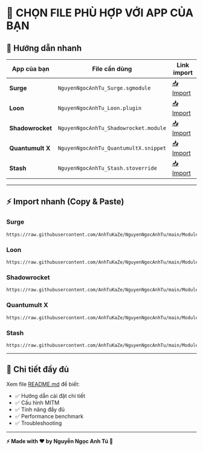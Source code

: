 # 📱 CHỌN FILE PHÙ HỢP VỚI APP CỦA BẠN

## 🎯 Hướng dẫn nhanh

| App của bạn | File cần dùng | Link import |
|-------------|---------------|-------------|
| **Surge** | `NguyenNgocAnhTu_Surge.sgmodule` | [📥 Import](https://raw.githubusercontent.com/AnhTuKaZe/NguyenNgocAnhTu/main/Module/NguyenNgocAnhTu_Surge.sgmodule) |
| **Loon** | `NguyenNgocAnhTu_Loon.plugin` | [📥 Import](https://raw.githubusercontent.com/AnhTuKaZe/NguyenNgocAnhTu/main/Module/NguyenNgocAnhTu_Loon.plugin) |
| **Shadowrocket** | `NguyenNgocAnhTu_Shadowrocket.module` | [📥 Import](https://raw.githubusercontent.com/AnhTuKaZe/NguyenNgocAnhTu/main/Module/NguyenNgocAnhTu_Shadowrocket.module) |
| **Quantumult X** | `NguyenNgocAnhTu_QuantumultX.snippet` | [📥 Import](https://raw.githubusercontent.com/AnhTuKaZe/NguyenNgocAnhTu/main/Module/NguyenNgocAnhTu_QuantumultX.snippet) |
| **Stash** | `NguyenNgocAnhTu_Stash.stoverride` | [📥 Import](https://raw.githubusercontent.com/AnhTuKaZe/NguyenNgocAnhTu/main/Module/NguyenNgocAnhTu_Stash.stoverride) |

---

## ⚡ Import nhanh (Copy & Paste)

### Surge
```
https://raw.githubusercontent.com/AnhTuKaZe/NguyenNgocAnhTu/main/Module/NguyenNgocAnhTu_Surge.sgmodule
```

### Loon
```
https://raw.githubusercontent.com/AnhTuKaZe/NguyenNgocAnhTu/main/Module/NguyenNgocAnhTu_Loon.plugin
```

### Shadowrocket
```
https://raw.githubusercontent.com/AnhTuKaZe/NguyenNgocAnhTu/main/Module/NguyenNgocAnhTu_Shadowrocket.module
```

### Quantumult X
```
https://raw.githubusercontent.com/AnhTuKaZe/NguyenNgocAnhTu/main/Module/NguyenNgocAnhTu_QuantumultX.snippet
```

### Stash
```
https://raw.githubusercontent.com/AnhTuKaZe/NguyenNgocAnhTu/main/Module/NguyenNgocAnhTu_Stash.stoverride
```

---

## 📖 Chi tiết đầy đủ

Xem file [README.md](README.md) để biết:
- ✅ Hướng dẫn cài đặt chi tiết
- ✅ Cấu hình MITM
- ✅ Tính năng đầy đủ
- ✅ Performance benchmark
- ✅ Troubleshooting

---

**⚡ Made with ❤️ by Nguyễn Ngọc Anh Tú 🌸**
